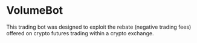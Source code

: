# VolumeBot

This trading bot was designed to exploit the rebate (negative trading fees) offered on crypto futures trading within a crypto exchange.

